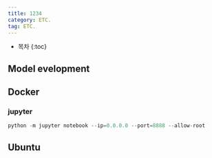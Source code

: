 ```yaml
---
title: 1234
category: ETC.
tag: ETC.
---
```










* 목차
{:toc}









## Model evelopment
## Docker
### jupyter
```python
python -m jupyter notebook --ip=0.0.0.0 --port=8888 --allow-root
```

## Ubuntu
